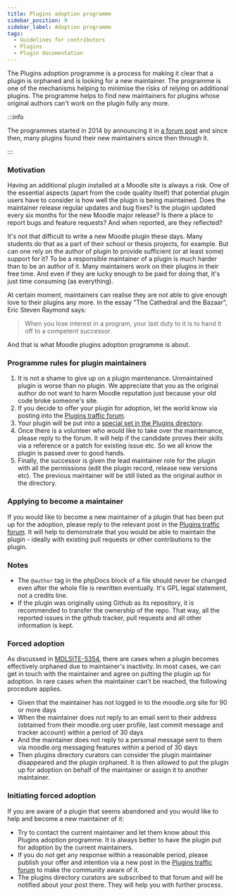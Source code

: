 ```yaml
---
title: Plugins adoption programme
sidebar_position: 9
sidebar_label: Adoption programme
tags:
  - Guidelines for contributors
  - Plugins
  - Plugin documentation
---
```

The Plugins adoption programme is a process for making it clear that a plugin is orphaned and is looking for a new maintainer. The programme is one of the mechanisms helping to minimise the risks of relying on additional plugins. The programme helps to find new maintainers for plugins whose original authors can't work on the plugin fully any more.

:::info

The programmes started in 2014 by announcing it in [a forum post](https://moodle.org/mod/forum/discuss.php?d=260354#p1128482) and since then, many plugins found their new maintainers since then through it.

:::

### Motivation

Having an additional plugin installed at a Moodle site is always a risk. One of the essential aspects (apart from the code quality itself) that potential plugin users have to consider is how well the plugin is being maintained. Does the maintainer release regular updates and bug fixes? Is the plugin updated every six months for the new Moodle major release? Is there a place to report bugs and feature requests? And when reported, are they reflected?

It's not that difficult to write a new Moodle plugin these days. Many students do that as a part of their school or thesis projects, for example. But can one rely on the author of plugin to provide sufficient (or at least some) support for it? To be a responsible maintainer of a plugin is much harder than to be an author of it. Many maintainers work on their plugins in their free time. And even if they are lucky enough to be paid for doing that, it's just time consuming (as everything).

At certain moment, maintainers can realise they are not able to give enough love to their plugins any more. In the essay "The Cathedral and the Bazaar", Eric Steven Raymond says:

> When you lose interest in a program, your last duty to it is to hand it off to a competent successor.

And that is what Moodle plugins adoption programme is about.

### Programme rules for plugin maintainers

1. It is not a shame to give up on a plugin maintenance. Unmaintained plugin is worse than no plugin. We appreciate that you as the original author do not want to harm Moodle reputation just because your old code broke someone's site.
1. If you decide to offer your plugin for adoption, let the world know via posting into the [Plugins traffic forum](https://moodle.org/mod/forum/view.php?id=8149).
1. Your plugin will be put into a [special set in the Plugins directory](https://moodle.org/plugins/?q=set:maintainer-needed).
1. Once there is a volunteer who would like to take over the maintenance, please reply to the forum. It will help if the candidate proves their skills via a reference or a patch for existing issue etc. So we all know the plugin is passed over to good hands.
1. Finally, the successor is given the lead maintainer role for the plugin with all the permissions (edit the plugin record, release new versions etc). The previous maintainer will be still listed as the original author in the directory.

### Applying to become a maintainer

If you would like to become a new maintainer of a plugin that has been put up for the adoption, please reply to the relevant post in the [Plugins traffic forum](https://moodle.org/mod/forum/view.php?id=8149). It will help to demonstrate that you would be able to maintain the plugin - ideally with existing pull requests or other contributions to the plugin.

### Notes

- The `@author` tag in the phpDocs block of a file should never be changed even after the whole file is rewritten eventually. It's GPL legal statement, not a credits line.
- If the plugin was originally using Github as its repository, it is recommended to transfer the ownership of the repo. That way, all the reported issues in the github tracker, pull requests and all other information is kept.

### Forced adoption

As discussed in [MDLSITE-5354](https://moodle.atlassian.net/browse/MDLSITE-5354), there are cases when a plugin becomes effectively orphaned due to maintainer's inactivity. In most cases, we can get in touch with the maintainer and agree on putting the plugin up for adoption. In rare cases when the maintainer can't be reached, the following procedure applies.

- Given that the maintainer has not logged in to the moodle.org site for 90 or more days
- When the maintainer does not reply to an email sent to their address (obtained from their moodle.org user profile, last commit message and tracker account) within a period of 30 days
- And the maintainer does not reply to a personal message sent to them via moodle.org messaging features within a period of 30 days
- Then plugins directory curators can consider the plugin maintainer disappeared and the plugin orphaned. It is then allowed to put the plugin up for adoption on behalf of the maintainer or assign it to another maintainer.

### Initiating forced adoption

If you are aware of a plugin that seems abandoned and you would like to help and become a new maintainer of it:

- Try to contact the current maintainer and let them know about this Plugins adoption programme. It is always better to have the plugin put for adoption by the current maintainers.
- If you do not get any response within a reasonable period, please publish your offer and intention via a new post in the [Plugins traffic forum](https://moodle.org/mod/forum/view.php?id=8149) to make the community aware of it.
- The plugins directory curators are subscribed to that forum and will be notified about your post there. They will help you with further process.
